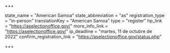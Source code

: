 +++

state_name = "American Samoa"
state_abbreviation = "as"
registration_type = "in-person"
translationKey = "American Samoa"
type = "register"
hp_link = "https://aselectionoffice.gov/"
more_info_link = "https://aselectionoffice.gov/"
ip_deadline = "martes, 11 de octubre de 2022"
confirm_registration_link = "https://aselectionoffice.gov/status.php"

+++